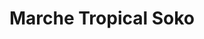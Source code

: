 ---
title: "Marche Tropical Soko"
url: /gatineau/marche-tropical-soko-boulevard-saint-joseph/
shop: convenience
---